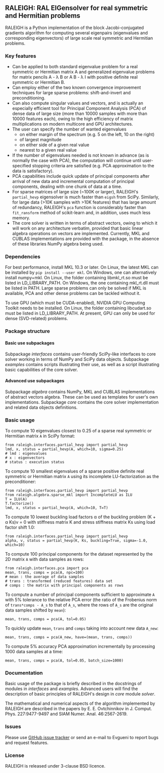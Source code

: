## RALEIGH: RAL EIGensolver for real symmetric and Hermitian problems

RALEIGH is a Python implementation of the block Jacobi-conjugated gradients algorithm for computing several eigenpairs (eigenvalues and corresponding eigenvectors) of large scale real symmetric and Hermitian problems. 

### Key features

* Can be applied to both standard eigenvalue problem for a real symmetric or Hermitian matrix A and generalized eigenvalue problems for matrix pencils A - &lambda; B or A B - &lambda; I with positive definite real symmetric or Hermitian B.
* Can employ either of the two known convergence improvement techniques for large sparse problems: shift-and-invert and preconditioning.
* Can also compute singular values and vectors, and is actually an especially efficient tool for Principal Component Analysis (PCA) of dense data of large size (more than 10000 samples with more than 10000 features each), owing to the high efficiency of matrix multiplications on modern multicore and GPU architectures.
* The user can specify the number of wanted eigenvalues
	- on either margin of the spectrum (e.g. 5 on the left, 10 on the right)
	- of largest magnitude
	- on either side of a given real value
	- nearest to a given real value
* If the number of eigenvalues needed is not known in advance (as is normally the case with PCA), the computation will continue until user-specified stopping criteria are satisfied (e.g. PCA approximation to the data is satisfactory).
* PCA capabilities include quick update of principal components after arrival of new data and incremental computation of principal components, dealing with one chunk of data at a time.
* For sparse matrices of large size (~100K or larger), RALEIGH's `partial_hevp` eigensolver is much faster than `eigsh` from SciPy. Similarly, for large data (>10K samples with >10K features) that has large amount of redundancy, RALEIGH's `pca` function is considerably faster than `fit_ransform` method of scikit-learn and, in addition, uses much less memory.
* The core solver is written in terms of abstract vectors, owing to which it will work on any architecture verbatim, provided that basic linear algebra operations on vectors are implemented. Currently, MKL and CUBLAS implementations are provided with the package, in the absence of these libraries NumPy algebra being used.

### Dependencies

For best performance, install MKL 10.3 or later. On Linux, the latest MKL can be installed by `pip install --user mkl`. On Windows, one can alternatively install numpy+mkl. On Linux, the folder containing libmkl\_rt.so must be listed in LD\_LIBRARY\_PATH. On Windows, the one containing mkl\_rt.dll must be listed in PATH. Large sparse problems can only be solved if MKL is available, PCA and other dense problems can be tackled without it.

To use GPU (which must be CUDA-enabled), NVIDIA GPU Computing Toolkit needs to be installed. On Linux, the folder containing libcudart.so must be listed in LD\_LIBRARY\_PATH. At present, GPU can only be used for dense (SVD-related) problems.

### Package structure

#### Basic use subpackages

Subpackage _interfaces_ contains user-friendly SciPy-like interfaces to core solver working in terms of NumPy and SciPy data objects. Subpackage _examples_ contains scripts illustrating their use, as well as a script illustrating basic capabilities of the core solver.

#### Advanced use subpackages

Subpackage _algebra_ contains NumPy, MKL and CUBLAS implementations of abstract vectors algebra. These can be used as templates for user's own implementations. Subpackage _core_ contains the core solver implementation and related data objects definitions.

### Basic usage

To compute 10 eigenvalues closest to 0.25 of a sparse real symmetric or Hermitian matrix `A` in SciPy format:
```
from raleigh.interfaces.partial_hevp import partial_hevp
lmd, x, status = partial_hevp(A, which=10, sigma=0.25)
# lmd : eigenvalues
# x : eigenvectors
# status : execution status
```
To compute 10 smallest eigenvalues of a sparse positive definite real symmetric or Hermitian matrix `A` using its incomplete LU-factorization as the preconditioner:
```
from raleigh.interfaces.partial_hevp import partial_hevp
from raleigh.algebra.sparse_mkl import IncompleteLU as ILU
T = ILU(A)
T.factorize()
lmd, x, status = partial_hevp(A, which=10, T=T)
```
To compute 10 lowest buckling load factors &alpha; of the buckling problem (K + &alpha; Ks)v = 0 with stiffness matrix K and stress stiffness matrix Ks using load factor shift 1.0:
```
from raleigh.interfaces.partial_hevp import partial_hevp
alpha, v, status = partial_hevp(K, Ks, buckling=True, sigma=-1.0, which=10)
```
To compute 100 principal components for the dataset represented by the 2D matrix `A` with data samples as rows:
```
from raleigh.interfaces.pca import pca
mean, trans, comps = pca(A, npc=100)
# mean : the average of data samples
# trans : transformed (reduced features) data set
# comps : the matrix with principal components as rows
```
To compute a number of principal components sufficient to approximate `A` with 5% tolerance to the relative PCA error (the ratio of the Frobenius norm of `trans*comps - A_s` to that of `A_s`, where the rows of `A_s` are the original data samples shifted by `mean`):
```
mean, trans, comps = pca(A, tol=0.05)
```
To quickly update `mean`, `trans` and `comps` taking into account new data `A_new`:
```
mean, trans, comps = pca(A_new, have=(mean, trans, comps))
```
To compute 5% accuracy PCA approximation incrementally by processing 1000 data samples at a time:
```
mean, trans, comps = pca(A, tol=0.05, batch_size=1000)
```

### Documentation

Basic usage of the package is briefly described in the docstrings of modules in _interfaces_ and _examples_. Advanced users will find the description of basic principles of RALEIGH's design in _core_ module _solver_.

The mathematical and numerical aspects of the algorithm implemented by RALEIGH are described in the papers by E. E. Ovtchinnikov in J. Comput. Phys. 227:9477-9497 and SIAM Numer. Anal. 46:2567-2619.

### Issues

Please use [GitHub issue tracker](https://github.com/evgueni-ovtchinnikov/raleigh/issues) or send an e-mail to Evgueni to report bugs and request features.

### License

RALEIGH is released under 3-clause BSD licence.
